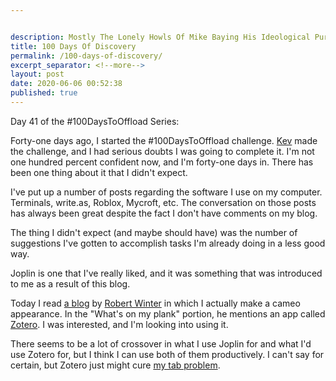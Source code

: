 ```yaml
---


description: Mostly The Lonely Howls Of Mike Baying His Ideological Purity At The Moon
title: 100 Days Of Discovery
permalink: /100-days-of-discovery/
excerpt_separator: <!--more-->
layout: post
date: 2020-06-06 00:52:38
published: true
---
```


Day 41 of the #100DaysToOffload Series:

Forty-one days ago, I started the #100DaysToOffload challenge. [Kev](https://fosstodon.org/@kev) made the challenge, and I had serious doubts I was going to complete it. I'm not one hundred percent confident now, and I'm forty-one days in. There has been one thing about it that I didn't expect.

<!--more-->

I've put up a number of posts regarding the software I use on my computer. Terminals, write.as, Roblox, Mycroft, etc. The conversation on those posts has always been great despite the fact I don't have comments on my blog.

The thing I didn't expect (and maybe should have) was the number of suggestions I've gotten to accomplish tasks I'm already doing in a less good way.

Joplin is one that I've really liked, and it was something that was introduced to me as a result of this blog.

Today I read [a blog](https://robert.winter.ink/updating-my-plank) by [Robert Winter](https://qoto.org/@rw) in which I actually make a cameo appearance. In the "What's on my plank" portion, he mentions an app called [Zotero](https://www.zotero.org). I was interested, and I'm looking into using it.

There seems to be a lot of crossover in what I use Joplin for and what I'd use Zotero for, but I think I can use both of them productively. I can't say for certain, but Zotero just might cure [my tab problem](https://mikestone.me/my-problem-with-tabs). 